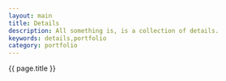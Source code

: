 ```yaml
---
layout: main
title: Details
description: All something is, is a collection of details.
keywords: details,portfolio
category: portfolio
---
```


{{ page.title }}
